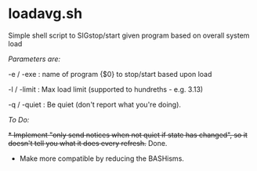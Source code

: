 # loadavg.sh
Simple shell script to SIGstop/start given program based on overall system load

*Parameters are:*

-e / -exe   :  name of program {$0} to stop/start based upon load

-l / -limit :  Max load limit (supported to hundreths - e.g. 3.13)

-q / -quiet :  Be quiet (don't report what you're doing).

*To Do:*

<del>* Implement "only send notices when not quiet if state has changed", so it doesn't tell you what it does every refresh.</del> Done.

* Make more compatible by reducing the BASHisms.
